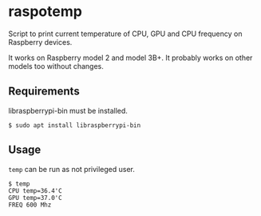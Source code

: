 # raspotemp

Script to print current temperature of CPU, GPU and CPU frequency on Raspberry devices.

It works on Raspberry model 2 and model 3B+. 
It probably works on other models too without changes.

## Requirements

libraspberrypi-bin must be installed.

`$ sudo apt install libraspberrypi-bin`

## Usage

`temp` can be run as not privileged user.

```
$ temp
CPU temp=36.4'C
GPU temp=37.0'C
FREQ 600 Mhz
```
